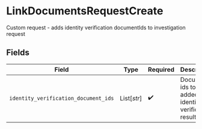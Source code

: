 # LinkDocumentsRequestCreate

Custom request - adds identity verification documentIds to investigation request


## Fields

| Field                                                    | Type                                                     | Required                                                 | Description                                              | Example                                                  |
| -------------------------------------------------------- | -------------------------------------------------------- | -------------------------------------------------------- | -------------------------------------------------------- | -------------------------------------------------------- |
| `identity_verification_document_ids`                     | List[*str*]                                              | :heavy_check_mark:                                       | Document ids to be added to identity verification result | 0f01ae1f-d24c-4171-8f3f-c0b820bf3044                     |